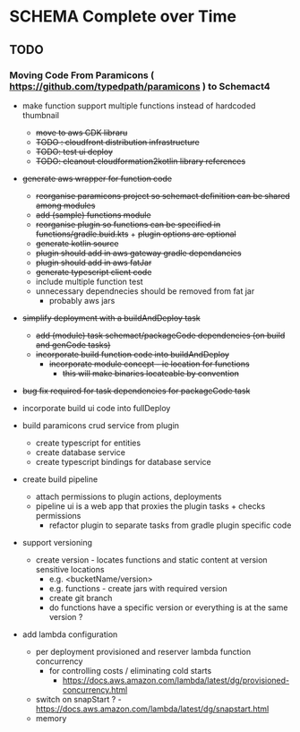 # SCHEMA Complete over Time


## TODO
### Moving Code From Paramicons ( https://github.com/typedpath/paramicons ) to Schemact4 

- make function support multiple functions instead of hardcoded thumbnail
  - ~~move to aws CDK libraru~~
  - ~~TODO : cloudfront distribution infrastructure~~
  - ~~TODO: test ui deploy~~
  - ~~TODO: cleanout cloudformation2kotlin library references~~ 
- ~~generate ~~aws~~ wrapper for function code~~
  - ~~reorganise paramicons project so schemact definition can be shared among modules~~ 
  - ~~add (sample) functions module~~
  - ~~reorganise plugin so functions can be specified in functions/gradle.buid.kts~~ +
       ~~plugin options are optional~~ 
  - ~~generate kotlin source~~
  - ~~plugin should add in aws gateway gradle dependancies~~
  - ~~plugin should add in aws fatJar~~
  - ~~generate typescript client code~~
  - include multiple function test 
  - unnecessary dependnecies should be removed from fat jar 
    - probably aws jars
- ~~simplify deployment with a buildAndDeploy task~~
  - ~~add (module) task schemact/packageCode dependencies (on build and genCode tasks)~~  
  - ~~incorporate build function code into buildAndDeploy~~
     - ~~incorporate module concept - ie location for functions~~
       - ~~this will make binaries locateable by convention~~
- ~~bug fix required for task dependencies for packageCode task~~
- incorporate build ui code into fullDeploy
- build paramicons crud service from plugin
  - create typescript for entities 
  - create database service
  - create typescript bindings for database service
 
- create build pipeline 
  - attach permissions to plugin actions, deployments  
  - pipeline ui is a web app that proxies the plugin tasks + checks permissions
    - refactor plugin to separate tasks from gradle plugin specific code 
- support versioning
  - create version - locates functions and static content at version sensitive locations
     - e.g. <bucketName/version>
     - e.g. functions - create jars with required version
     - create git branch
     - do functions have a specific version or everything is at the same version ? 
- add  lambda configuration
  - per deployment provisioned and reserver lambda function concurrency
    - for controlling costs / eliminating cold starts 
      - https://docs.aws.amazon.com/lambda/latest/dg/provisioned-concurrency.html 
  - switch on snapStart ? - https://docs.aws.amazon.com/lambda/latest/dg/snapstart.html
  - memory



